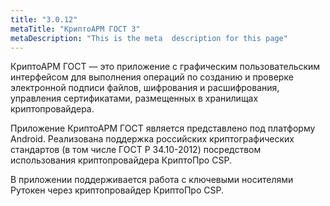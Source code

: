 ```yaml
---
title: "3.0.12"
metaTitle: "КриптоАРМ ГОСТ 3"
metaDescription: "This is the meta  description for this page"
---
```


КриптоАРМ ГОСТ — это приложение с графическим пользовательским интерфейсом для выполнения операций по созданию и проверке электронной подписи файлов, шифрования и расшифрования, управления сертификатами, размещенных в хранилищах криптопровайдера.

Приложение КриптоАРМ ГОСТ является представлено под платформу Android. Реализована поддержка российских криптографических стандартов (в том числе ГОСТ Р 34.10-2012) посредством использования криптопровайдера КриптоПро CSP.

В приложении поддерживается работа с ключевыми носителями Рутокен через криптопровайдер КриптоПро CSP.


